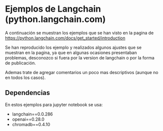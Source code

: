 # Ejemplos de Langchain (python.langchain.com)

A continuación se muestran los ejemplos que se han visto en la pagina de https://python.langchain.com/docs/get_started/introduction

Se han reproducido los ejemplo y realizados algunos ajustes que se muestran en la pagina, ya que en algunas ocasiones presentaban problemas,
desconozco si fuera por la version de langchain o por la forma de publicación.

Ademas trate de agregar comentarios un poco mas descriptivos (aunque no en todos los casos).

## Dependencias

En estos ejemplos para jupyter notebook se usa:

- langchain==0.0.286
- openai==0.28.0
- chromadb==0.4.10